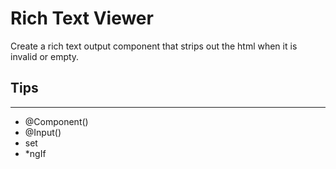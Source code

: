 # Rich Text Viewer

Create a rich text output component that strips out the html when it is invalid or empty.

## Tips

---

- @Component()
- @Input()
- set
- \*ngIf
